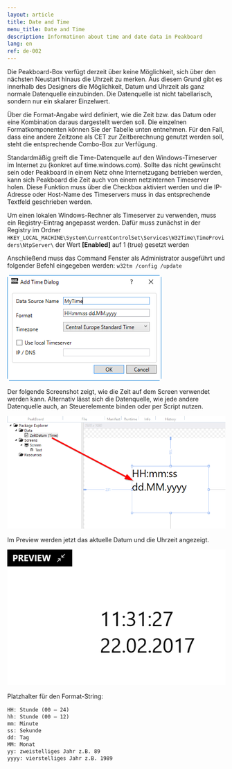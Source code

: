 ```yaml
---
layout: article
title: Date and Time
menu_title: Date and Time
description: Informatinon about time and date data in Peakboard
lang: en
ref: de-002
---
```

Die Peakboard-Box verfügt derzeit über keine Möglichkeit, sich über den nächsten Neustart hinaus die Uhrzeit zu merken. Aus diesem Grund gibt es innerhalb des Designers die Möglichkeit, Datum und Uhrzeit als ganz normale Datenquelle einzubinden. Die Datenquelle ist nicht tabellarisch, sondern nur ein skalarer Einzelwert.

Über die Format-Angabe wird definiert, wie die Zeit bzw. das Datum oder eine Kombination daraus dargestellt werden soll. Die einzelnen Formatkomponenten können Sie der Tabelle unten entnehmen. Für den Fall, dass eine andere Zeitzone als CET zur Zeitberechnung genutzt werden soll, steht die entsprechende Combo-Box zur Verfügung.

Standardmäßig greift die Time-Datenquelle auf den Windows-Timeserver im Internet zu (konkret auf time.windows.com). Sollte das nicht gewünscht sein oder Peakboard in einem Netz ohne Internetzugang betrieben werden, kann sich Peakboard die Zeit auch von einem netzinternen Timeserver holen. Diese Funktion muss über die Checkbox aktiviert werden und die IP-Adresse oder Host-Name des Timeservers muss in das entsprechende Textfeld geschrieben werden.

Um einen lokalen Windows-Rechner als Timeserver zu verwenden, muss ein Registry-Eintrag angepasst werden.
Dafür muss zunächst in der Registry im Ordner `HKEY_LOCAL_MACHINE\System\CurrentControlSet\Services\W32Time\TimeProviders\NtpServer\`  der Wert **[Enabled]** auf 1 (true) gesetzt werden

Anschließend muss das Command Fenster als Administrator ausgeführt und folgender Befehl eingegeben werden:
`w32tm /config /update`

 ![image_1](/assets/images/Data_Sources/Date_and_Time/AddTimeDialog.png)

Der folgende Screenshot zeigt, wie die Zeit auf dem Screen verwendet werden kann. Alternativ lässt sich die Datenquelle, wie jede andere Datenquelle auch, an Steuerelemente binden oder per Script nutzen.

 ![image_1](/assets/images/Data_Sources/Date_and_Time/PlaceTime.png)

Im Preview werden jetzt das aktuelle Datum und die Uhrzeit angezeigt.

![image_1](/assets/images/Data_Sources/Date_and_Time/PreviewTime.png)

Platzhalter für den Format-String:

```
HH: Stunde (00 – 24)
hh: Stunde (00 – 12)
mm: Minute
ss: Sekunde
dd: Tag
MM: Monat
yy: zweistelliges Jahr z.B. 89
yyyy: vierstelliges Jahr z.B. 1989

```
